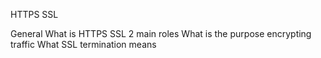 HTTPS SSL

General
What is HTTPS SSL 2 main roles
What is the purpose encrypting traffic
What SSL termination means